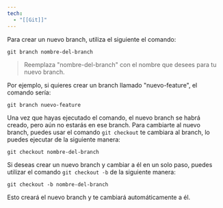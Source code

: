 ```yaml
---
tech:
  - "[[Git]]"
---
```


Para crear un nuevo branch, utiliza el siguiente el comando:  

```
git branch nombre-del-branch
```    

> Reemplaza "nombre-del-branch" con el nombre que desees para tu nuevo branch.    

Por ejemplo, si quieres crear un branch llamado "nuevo-feature", el comando sería:

```
git branch nuevo-feature
```

Una vez que hayas ejecutado el comando, el nuevo branch se habrá creado, pero aún no estarás en ese branch. Para cambiarte al nuevo branch, puedes usar el comando `git checkout` te cambiara al branch, lo puedes ejecutar de la siguiente manera:

```
git checkout nombre-del-branch
```    

Si deseas crear un nuevo branch y cambiar a él en un solo paso, puedes utilizar el comando `git checkout -b` de la siguiente manera: 

```
git checkout -b nombre-del-branch
```

Esto creará el nuevo branch y te cambiará automáticamente a él.
